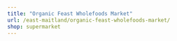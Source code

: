 ```yaml
---
title: "Organic Feast Wholefoods Market"
url: /east-maitland/organic-feast-wholefoods-market/
shop: supermarket
---
```

